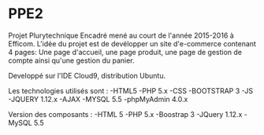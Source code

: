 # PPE2
Projet Plurytechnique Encadré mené au court de l'année 2015-2016 à Efficom.
L'idée du projet est de devélopper un site d'e-commerce contenant 4 pages:
    Une page d'accueil, une page produit, une page de gestion de compte ainsi qu'une gestion du panier.

Developpé sur l'IDE Cloud9, distribution Ubuntu.

Les technologies utilisés sont :
    -HTML5
    -PHP 5.x
    -CSS
    -BOOTSTRAP 3
    -JS 
    -JQUERY 1.12.x
    -AJAX
    -MYSQL 5.5
    -phpMyAdmin 4.0.x
  
Version des composants :
    -HTML 5
    -PHP 5.x
    -Boostrap 3
    -JQuery 1.12.x
    -MySQL 5.5
